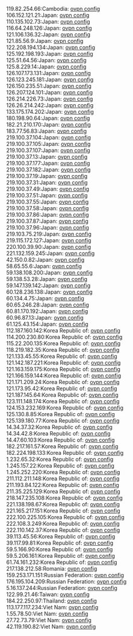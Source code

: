 119.82.254.66:Cambodia: [ovpn config](vpn/119_82_254_66.ovpn)  
106.152.121.21:Japan: [ovpn config](vpn/106_152_121_21.ovpn)  
110.135.102.73:Japan: [ovpn config](vpn/110_135_102_73.ovpn)  
116.64.248.126:Japan: [ovpn config](vpn/116_64_248_126.ovpn)  
121.106.136.32:Japan: [ovpn config](vpn/121_106_136_32.ovpn)  
121.85.56.9:Japan: [ovpn config](vpn/121_85_56_9.ovpn)  
122.208.194.134:Japan: [ovpn config](vpn/122_208_194_134.ovpn)  
125.192.198.193:Japan: [ovpn config](vpn/125_192_198_193.ovpn)  
125.51.64.56:Japan: [ovpn config](vpn/125_51_64_56.ovpn)  
125.8.229.14:Japan: [ovpn config](vpn/125_8_229_14.ovpn)  
126.107.173.131:Japan: [ovpn config](vpn/126_107_173_131.ovpn)  
126.123.245.181:Japan: [ovpn config](vpn/126_123_245_181.ovpn)  
126.150.235.51:Japan: [ovpn config](vpn/126_150_235_51.ovpn)  
126.207.124.101:Japan: [ovpn config](vpn/126_207_124_101.ovpn)  
126.214.226.73:Japan: [ovpn config](vpn/126_214_226_73.ovpn)  
126.26.214.242:Japan: [ovpn config](vpn/126_26_214_242.ovpn)  
133.175.174.202:Japan: [ovpn config](vpn/133_175_174_202.ovpn)  
180.198.90.64:Japan: [ovpn config](vpn/180_198_90_64.ovpn)  
182.21.210.170:Japan: [ovpn config](vpn/182_21_210_170.ovpn)  
183.77.56.83:Japan: [ovpn config](vpn/183_77_56_83.ovpn)  
219.100.37.104:Japan: [ovpn config](vpn/219_100_37_104.ovpn)  
219.100.37.105:Japan: [ovpn config](vpn/219_100_37_105.ovpn)  
219.100.37.107:Japan: [ovpn config](vpn/219_100_37_107.ovpn)  
219.100.37.13:Japan: [ovpn config](vpn/219_100_37_13.ovpn)  
219.100.37.177:Japan: [ovpn config](vpn/219_100_37_177.ovpn)  
219.100.37.182:Japan: [ovpn config](vpn/219_100_37_182.ovpn)  
219.100.37.19:Japan: [ovpn config](vpn/219_100_37_19.ovpn)  
219.100.37.31:Japan: [ovpn config](vpn/219_100_37_31.ovpn)  
219.100.37.49:Japan: [ovpn config](vpn/219_100_37_49.ovpn)  
219.100.37.51:Japan: [ovpn config](vpn/219_100_37_51.ovpn)  
219.100.37.55:Japan: [ovpn config](vpn/219_100_37_55.ovpn)  
219.100.37.58:Japan: [ovpn config](vpn/219_100_37_58.ovpn)  
219.100.37.86:Japan: [ovpn config](vpn/219_100_37_86.ovpn)  
219.100.37.87:Japan: [ovpn config](vpn/219_100_37_87.ovpn)  
219.100.37.96:Japan: [ovpn config](vpn/219_100_37_96.ovpn)  
219.103.75.219:Japan: [ovpn config](vpn/219_103_75_219.ovpn)  
219.115.172.127:Japan: [ovpn config](vpn/219_115_172_127.ovpn)  
220.100.39.90:Japan: [ovpn config](vpn/220_100_39_90.ovpn)  
221.132.159.245:Japan: [ovpn config](vpn/221_132_159_245.ovpn)  
42.150.0.82:Japan: [ovpn config](vpn/42_150_0_82.ovpn)  
58.65.55.6:Japan: [ovpn config](vpn/58_65_55_6.ovpn)  
59.138.108.200:Japan: [ovpn config](vpn/59_138_108_200.ovpn)  
59.138.53.28:Japan: [ovpn config](vpn/59_138_53_28.ovpn)  
59.147.139.142:Japan: [ovpn config](vpn/59_147_139_142.ovpn)  
60.128.236.138:Japan: [ovpn config](vpn/60_128_236_138.ovpn)  
60.134.4.75:Japan: [ovpn config](vpn/60_134_4_75.ovpn)  
60.65.246.28:Japan: [ovpn config](vpn/60_65_246_28.ovpn)  
60.81.170.192:Japan: [ovpn config](vpn/60_81_170_192.ovpn)  
60.96.87.13:Japan: [ovpn config](vpn/60_96_87_13.ovpn)  
61.125.43.154:Japan: [ovpn config](vpn/61_125_43_154.ovpn)  
112.187.160.142:Korea Republic of: [ovpn config](vpn/112_187_160_142.ovpn)  
114.200.230.80:Korea Republic of: [ovpn config](vpn/114_200_230_80.ovpn)  
115.22.200.135:Korea Republic of: [ovpn config](vpn/115_22_200_135.ovpn)  
118.219.182.35:Korea Republic of: [ovpn config](vpn/118_219_182_35.ovpn)  
121.133.45.55:Korea Republic of: [ovpn config](vpn/121_133_45_55.ovpn)  
121.142.187.221:Korea Republic of: [ovpn config](vpn/121_142_187_221.ovpn)  
121.163.159.175:Korea Republic of: [ovpn config](vpn/121_163_159_175.ovpn)  
121.166.159.144:Korea Republic of: [ovpn config](vpn/121_166_159_144.ovpn)  
121.171.209.24:Korea Republic of: [ovpn config](vpn/121_171_209_24.ovpn)  
121.173.95.42:Korea Republic of: [ovpn config](vpn/121_173_95_42.ovpn)  
121.187.145.64:Korea Republic of: [ovpn config](vpn/121_187_145_64.ovpn)  
123.111.148.174:Korea Republic of: [ovpn config](vpn/123_111_148_174.ovpn)  
124.153.232.169:Korea Republic of: [ovpn config](vpn/124_153_232_169.ovpn)  
125.130.8.85:Korea Republic of: [ovpn config](vpn/125_130_8_85.ovpn)  
125.139.180.77:Korea Republic of: [ovpn config](vpn/125_139_180_77.ovpn)  
14.34.37.32:Korea Republic of: [ovpn config](vpn/14_34_37_32.ovpn)  
14.34.42.8:Korea Republic of: [ovpn config](vpn/14_34_42_8.ovpn)  
14.47.60.103:Korea Republic of: [ovpn config](vpn/14_47_60_103.ovpn)  
182.217.161.57:Korea Republic of: [ovpn config](vpn/182_217_161_57.ovpn)  
182.224.198.133:Korea Republic of: [ovpn config](vpn/182_224_198_133.ovpn)  
1.232.65.32:Korea Republic of: [ovpn config](vpn/1_232_65_32.ovpn)  
1.245.157.22:Korea Republic of: [ovpn config](vpn/1_245_157_22.ovpn)  
1.245.252.220:Korea Republic of: [ovpn config](vpn/1_245_252_220.ovpn)  
211.112.211.148:Korea Republic of: [ovpn config](vpn/211_112_211_148.ovpn)  
211.193.84.122:Korea Republic of: [ovpn config](vpn/211_193_84_122.ovpn)  
211.35.225.129:Korea Republic of: [ovpn config](vpn/211_35_225_129.ovpn)  
218.147.235.108:Korea Republic of: [ovpn config](vpn/218_147_235_108.ovpn)  
221.138.198.67:Korea Republic of: [ovpn config](vpn/221_138_198_67.ovpn)  
221.165.217.151:Korea Republic of: [ovpn config](vpn/221_165_217_151.ovpn)  
222.100.225.105:Korea Republic of: [ovpn config](vpn/222_100_225_105.ovpn)  
222.108.3.249:Korea Republic of: [ovpn config](vpn/222_108_3_249.ovpn)  
222.110.142.37:Korea Republic of: [ovpn config](vpn/222_110_142_37.ovpn)  
39.113.45.56:Korea Republic of: [ovpn config](vpn/39_113_45_56.ovpn)  
39.117.99.81:Korea Republic of: [ovpn config](vpn/39_117_99_81.ovpn)  
59.5.166.90:Korea Republic of: [ovpn config](vpn/59_5_166_90.ovpn)  
59.5.206.161:Korea Republic of: [ovpn config](vpn/59_5_206_161.ovpn)  
61.74.161.232:Korea Republic of: [ovpn config](vpn/61_74_161_232.ovpn)  
217.138.212.58:Romania: [ovpn config](vpn/217_138_212_58.ovpn)  
159.253.171.151:Russian Federation: [ovpn config](vpn/159_253_171_151.ovpn)  
176.195.104.209:Russian Federation: [ovpn config](vpn/176_195_104_209.ovpn)  
5.16.137.244:Russian Federation: [ovpn config](vpn/5_16_137_244.ovpn)  
122.99.21.46:Taiwan: [ovpn config](vpn/122_99_21_46.ovpn)  
184.22.250.97:Thailand: [ovpn config](vpn/184_22_250_97.ovpn)  
113.177.117.234:Viet Nam: [ovpn config](vpn/113_177_117_234.ovpn)  
1.55.78.50:Viet Nam: [ovpn config](vpn/1_55_78_50.ovpn)  
27.72.73.79:Viet Nam: [ovpn config](vpn/27_72_73_79.ovpn)  
42.119.190.82:Viet Nam: [ovpn config](vpn/42_119_190_82.ovpn)  
